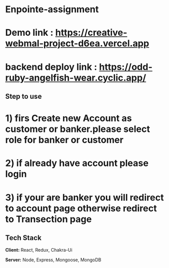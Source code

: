 # Enpointe-assignment
# Demo link :  https://creative-webmal-project-d6ea.vercel.app
# backend deploy link : https://odd-ruby-angelfish-wear.cyclic.app/



## Step to  use

# 1) firs Create new Account  as customer or banker.please select role for  banker or customer
# 2) if already have account please login 
# 3) if your are banker you will redirect to account page otherwise redirect to Transection page
 


## Tech Stack

**Client:** React, Redux, Chakra-Ui

**Server:** Node, Express, Mongoose, MongoDB
